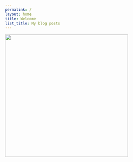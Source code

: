 ```yaml
---
permalink: /
layout: home
title: Welcome
list_title: My blog posts
---
```




<img src="./assets/imgs/screenshot.png" width="400px">
